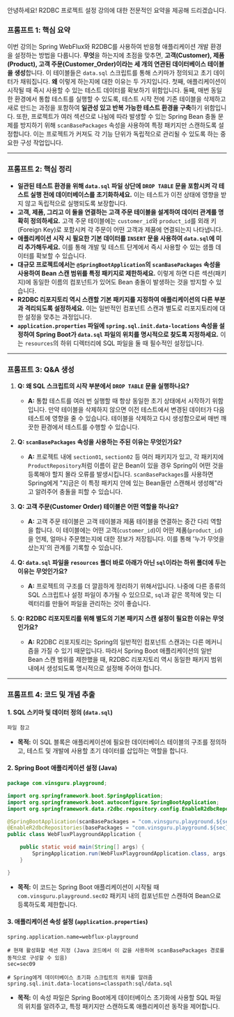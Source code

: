 안녕하세요\! R2DBC 프로젝트 설정 강의에 대한 전문적인 요약을 제공해 드리겠습니다.

### 프롬프트 1: 핵심 요약

이번 강의는 Spring WebFlux와 R2DBC를 사용하여 반응형 애플리케이션 개발 환경을 설정하는 방법을 다룹니다. **무엇**을 하는지에 초점을 맞추면, **고객(Customer), 제품(Product), 고객 주문(Customer\_Order)이라는 세 개의 연관된 데이터베이스 테이블을 생성**합니다. 이 테이블들은 `data.sql` 스크립트를 통해 스키마가 정의되고 초기 데이터가 채워집니다. **왜** 이렇게 하는지에 대한 이유는 두 가지입니다. 첫째, 애플리케이션이 시작될 때 즉시 사용할 수 있는 테스트 데이터를 확보하기 위함입니다. 둘째, 매번 동일한 환경에서 통합 테스트를 실행할 수 있도록, 테스트 시작 전에 기존 테이블을 삭제하고 새로 만드는 과정을 포함하여 **일관성 있고 반복 가능한 테스트 환경을 구축**하기 위함입니다. 또한, 프로젝트가 여러 섹션으로 나뉨에 따라 발생할 수 있는 Spring Bean 충돌 문제를 방지하기 위해 `scanBasePackages` 속성을 사용하여 특정 패키지만 스캔하도록 설정합니다. 이는 프로젝트가 커져도 각 기능 단위가 독립적으로 관리될 수 있도록 하는 중요한 구성 작업입니다.

-----

### 프롬프트 2: 핵심 정리

  * **일관된 테스트 환경을 위해 `data.sql` 파일 상단에 `DROP TABLE` 문을 포함시켜 각 테스트 실행 전에 데이터베이스를 초기화하세요.** 이는 테스트가 이전 상태에 영향을 받지 않고 독립적으로 실행되도록 보장합니다.
  * **고객, 제품, 그리고 이 둘을 연결하는 고객 주문 테이블을 설계하여 데이터 관계를 명확히 정의하세요.** 고객 주문 테이블에는 `customer_id`와 `product_id`를 외래 키(Foreign Key)로 포함시켜 각 주문이 어떤 고객과 제품에 연결되는지 나타냅니다.
  * **애플리케이션 시작 시 필요한 기본 데이터를 `INSERT` 문을 사용하여 `data.sql`에 미리 추가해두세요.** 이를 통해 개발 및 테스트 단계에서 즉시 사용할 수 있는 샘플 데이터를 확보할 수 있습니다.
  * **대규모 프로젝트에서는 `@SpringBootApplication`의 `scanBasePackages` 속성을 사용하여 Bean 스캔 범위를 특정 패키지로 제한하세요.** 이렇게 하면 다른 섹션(패키지)에 동일한 이름의 컴포넌트가 있어도 Bean 충돌이 발생하는 것을 방지할 수 있습니다.
  * **R2DBC 리포지토리 역시 스캔할 기본 패키지를 지정하여 애플리케이션의 다른 부분과 격리되도록 설정하세요.** 이는 일반적인 컴포넌트 스캔과 별도로 리포지토리에 대한 설정을 맞추는 과정입니다.
  * **`application.properties` 파일에 `spring.sql.init.data-locations` 속성을 설정하여 Spring Boot가 `data.sql` 파일의 위치를 명시적으로 찾도록 지정하세요.** 이는 `resources`의 하위 디렉터리에 SQL 파일을 둘 때 필수적인 설정입니다.

-----

### 프롬프트 3: Q\&A 생성

1.  **Q: 왜 SQL 스크립트의 시작 부분에서 `DROP TABLE` 문을 실행하나요?**

      * **A:** 통합 테스트를 여러 번 실행할 때 항상 동일한 초기 상태에서 시작하기 위함입니다. 만약 테이블을 삭제하지 않으면 이전 테스트에서 변경된 데이터가 다음 테스트에 영향을 줄 수 있습니다. 테이블을 삭제하고 다시 생성함으로써 매번 깨끗한 환경에서 테스트를 수행할 수 있습니다.

2.  **Q: `scanBasePackages` 속성을 사용하는 주된 이유는 무엇인가요?**

      * **A:** 프로젝트 내에 `section01`, `section02` 등 여러 패키지가 있고, 각 패키지에 `ProductRepository`처럼 이름이 같은 Bean이 있을 경우 Spring이 어떤 것을 등록해야 할지 몰라 오류를 발생시킵니다. `scanBasePackages`를 사용하면 Spring에게 "지금은 이 특정 패키지 안에 있는 Bean들만 스캔해서 생성해"라고 알려주어 충돌을 피할 수 있습니다.

3.  **Q: 고객 주문(Customer Order) 테이블은 어떤 역할을 하나요?**

      * **A:** 고객 주문 테이블은 고객 테이블과 제품 테이블을 연결하는 중간 다리 역할을 합니다. 이 테이블에는 어떤 고객(`customer_id`)이 어떤 제품(`product_id`)을 언제, 얼마나 주문했는지에 대한 정보가 저장됩니다. 이를 통해 '누가 무엇을 샀는지'의 관계를 기록할 수 있습니다.

4.  **Q: `data.sql` 파일을 `resources` 폴더 바로 아래가 아닌 `sql`이라는 하위 폴더에 두는 이유는 무엇인가요?**

      * **A:** 프로젝트의 구조를 더 깔끔하게 정리하기 위해서입니다. 나중에 다른 종류의 SQL 스크립트나 설정 파일이 추가될 수 있으므로, `sql`과 같은 목적에 맞는 디렉터리를 만들어 파일을 관리하는 것이 좋습니다.

5.  **Q: R2DBC 리포지토리를 위해 별도의 기본 패키지 스캔 설정이 필요한 이유는 무엇인가요?**

      * **A:** R2DBC 리포지토리는 Spring의 일반적인 컴포넌트 스캔과는 다른 메커니즘을 가질 수 있기 때문입니다. 따라서 Spring Boot 애플리케이션의 일반 Bean 스캔 범위를 제한했을 때, R2DBC 리포지토리 역시 동일한 패키지 범위 내에서 생성되도록 명시적으로 설정해 주어야 합니다.

-----

### 프롬프트 4: 코드 및 개념 추출

#### 1\. SQL 스키마 및 데이터 정의 (`data.sql`)

```sql
파일 참고
```

  * **목적:** 이 SQL 블록은 애플리케이션에 필요한 데이터베이스 테이블의 구조를 정의하고, 테스트 및 개발에 사용할 초기 데이터를 삽입하는 역할을 합니다.

#### 2\. Spring Boot 애플리케이션 설정 (Java)

```java
package com.vinsguru.playground;

import org.springframework.boot.SpringApplication;
import org.springframework.boot.autoconfigure.SpringBootApplication;
import org.springframework.data.r2dbc.repository.config.EnableR2dbcRepositories;

@SpringBootApplication(scanBasePackages = "com.vinsguru.playground.${sec}")
@EnableR2dbcRepositories(basePackages = "com.vinsguru.playground.${sec}")
public class WebFluxPlaygroundApplication {

	public static void main(String[] args) {
		SpringApplication.run(WebFluxPlaygroundApplication.class, args);
	}

}
```

  * **목적:** 이 코드는 Spring Boot 애플리케이션이 시작될 때 `com.vinsguru.playground.sec02` 패키지 내의 컴포넌트만 스캔하여 Bean으로 등록하도록 제한합니다.

#### 3\. 애플리케이션 속성 설정 (`application.properties`)

```properties
spring.application.name=webflux-playground

# 현재 활성화할 섹션 지정 (Java 코드에서 이 값을 사용하여 scanBasePackages 경로를 동적으로 구성할 수 있음)
sec=sec09

# Spring에게 데이터베이스 초기화 스크립트의 위치를 알려줌
spring.sql.init.data-locations=classpath:sql/data.sql
```

  * **목적:** 이 속성 파일은 Spring Boot에게 데이터베이스 초기화에 사용할 SQL 파일의 위치를 알려주고, 특정 패키지만 스캔하도록 애플리케이션 동작을 제어합니다.
